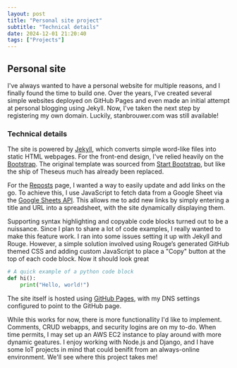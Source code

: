 ```yaml
---
layout: post
title: "Personal site project"
subtitle: "Technical details"
date: 2024-12-01 21:20:40
tags: ["Projects"]
---
```


<h2 class="section-heading">Personal site</h2>

I've always wanted to have a personal website for multiple reasons, and I finally found the time to build one. Over the years, I've created several simple websites deployed on GitHub Pages and even made an initial attempt at personal blogging using Jekyll. Now, I've taken the next step by registering my own domain. Luckily, stanbrouwer.com was still available!

<h3 class="section-heading">Technical details</h3>

The site is powered by <a href="https://jekyllrb.com/">Jekyll</a>, which converts simple word-like files into static HTML webpages. For the front-end design, I've relied heavily on the <a href="https://getbootstrap.com/">Bootstrap</a>. The original template was sourced from <a href="https://github.com/startbootstrap/startbootstrap-clean-blog">Start Bootstrap</a>, but like the ship of Theseus much has already been replaced.

For the <a href="https://stanbrouwer.com/reposts.html">Reposts</a> page, I wanted a way to easily update and add links on the go. To achieve this, I use JavaScript to fetch data from a Google Sheet via the <a href="https://developers.google.com/sheets/api/reference/rest">Google Sheets API</a>. This allows me to add new links by simply entering a title and URL into a spreadsheet, with the site dynamically displaying them.

Supporting syntax highlighting and copyable code blocks turned out to be a nuissance. Since I plan to share a lot of code examples, I really wanted to make this feature work. I ran into some issues setting it up with Jekyll and Rouge. However, a simple solution involved using Rouge’s generated GitHub themed CSS and adding custom JavaScript to place a "Copy" button at the top of each code block. Now it should look great

```python
# A quick example of a python code block
def hi():
    print("Hello, world!")
```

The site itself is hosted using <a href="https://docs.github.com/en/pages/setting-up-a-github-pages-site-with-jekyll/creating-a-github-pages-site-with-jekyll">GitHub Pages</a>, with my DNS settings configured to point to the GitHub page. 

While this works for now, there is more functionallity I'd like to implement. Comments, CRUD webapps, and security logins are on my to-do. When time permits, I may set up an AWS EC2 instance to play around with more dynamic geatures. I enjoy working with Node.js and Django, and I have some IoT projects in mind that could benifit from an always-online environment. We'll see where this project takes me!

